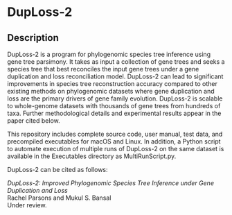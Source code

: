 # DupLoss-2

## **Description**
DupLoss-2 is a program for phylogenomic species tree inference using gene tree parsimony. It takes as input a collection of gene trees and seeks a species tree that best reconciles the input gene trees under a gene duplication and loss reconciliation model. DupLoss-2 can lead to significant improvements in species tree reconstruction accuracy compared to other existing methods on phylogenomic datasets where gene duplication and loss are the primary drivers of gene family evolution. DupLoss-2 is scalable to whole-genome datasets with thousands of gene trees from hundreds of taxa. Further methodological details and experimental results appear in the paper cited below.

This repository includes complete source code, user manual, test data, and precompiled executables for macOS and Linux. In addition, a Python script to automate execution of multiple runs of DupLoss-2 on the same dataset is available in the Executables directory as MultiRunScript.py.

DupLoss-2 can be cited as follows:

<i>DupLoss-2: Improved Phylogenomic Species Tree Inference under Gene Duplication and Loss</i><br>
Rachel Parsons and Mukul S. Bansal<br>
Under review.
